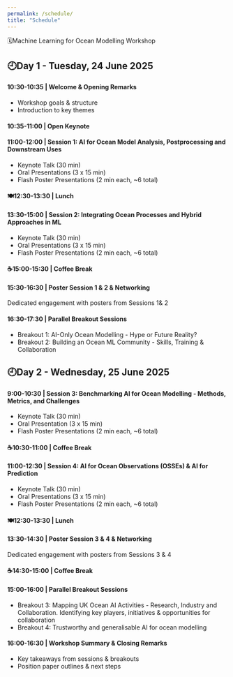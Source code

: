 ```yaml
---
permalink: /schedule/
title: "Schedule"
---
```


🗓️Machine Learning for Ocean Modelling Workshop

## 🕘Day 1 - Tuesday, 24 June 2025

#### 10:30-10:35 | Welcome & Opening Remarks
- Workshop goals & structure 
- Introduction to key themes

#### 10:35-11:00 | Open Keynote

#### 11:00-12:00 | Session 1: AI for Ocean Model Analysis, Postprocessing and Downstream Uses
- Keynote Talk (30 min)
- Oral Presentations (3 x 15 min)
- Flash Poster Presentations (2 min each, ~6 total)

#### 🍽️12:30-13:30 | Lunch

#### 13:30-15:00 | Session 2: Integrating Ocean Processes and Hybrid Approaches in ML 
- Keynote Talk (30 min)
- Oral Presentations (3 x 15 min)
- Flash Poster Presentations (2 min each, ~6 total) 

#### ☕15:00-15:30 | Coffee Break

#### 15:30-16:30 | Poster Session 1 & 2 & Networking 

Dedicated engagement with posters from Sessions 1& 2

#### 16:30-17:30 | Parallel Breakout Sessions 
- Breakout 1: AI-Only Ocean Modelling - Hype or Future Reality?
- Breakout 2: Building an Ocean ML Community - Skills, Training & Collaboration 

## 🕘Day 2 - Wednesday, 25 June 2025 

#### 9:00-10:30 | Session 3: Benchmarking AI for Ocean Modelling - Methods, Metrics, and Challenges
- Keynote Talk (30 min)
- Oral Presentation (3 x 15 min)
- Flash Poster Presentations (2 min each, ~6 total)

#### ☕10:30-11:00 | Coffee Break

#### 11:00-12:30 | Session 4: AI for Ocean Observations (OSSEs) & AI for Prediction 
- Keynote Talk (30 min)
- Oral Presentations (3 x 15 min)
- Flash Poster Presentations (2 min each, ~6 total)

#### 🍽️12:30-13:30 | Lunch

#### 13:30-14:30 | Poster Session 3 & 4 & Networking
Dedicated engagement with posters from Sessions 3 & 4

#### ☕14:30-15:00 | Coffee Break 

#### 15:00-16:00 | Parallel Breakout Sessions 
- Breakout 3: Mapping UK Ocean AI Activities - Research, Industry and Collaboration. Identifying key players, initiatives & opportunities for collaboration
- Breakout 4: Trustworthy and generalisable AI for ocean modelling

#### 16:00-16:30 | Workshop Summary & Closing Remarks
- Key takeaways from sessions & breakouts
- Position paper outlines & next steps 



